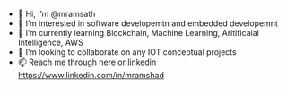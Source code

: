 - 👋 Hi, I’m @mramsath
- 👀 I’m interested in software developemtn and embedded developemnt
- 🌱 I’m currently learning Blockchain, Machine Learning, Aritificaial Intelligence, AWS
- 💞️ I’m looking to collaborate on any IOT conceptual projects 
- 📫 Reach me through here or linkedin https://www.linkedin.com/in/mramshad

<!---
mramsath/mramsath is a ✨ special ✨ repository because its `README.md` (this file) appears on your GitHub profile.
You can click the Preview link to take a look at your changes.
--->
